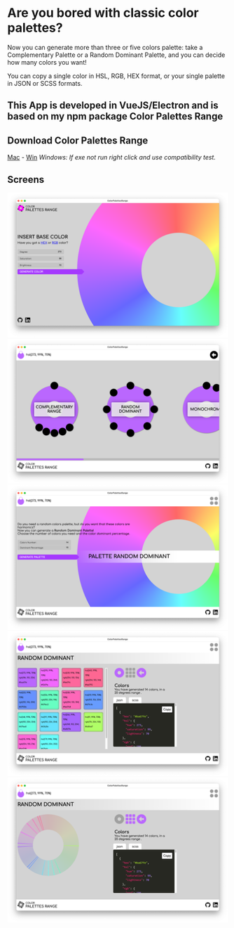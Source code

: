 # Are you bored with classic color palettes?
Now you can generate more than three or five colors palette:
take a Complementary Palette or a Random Dominant Palette, and you can decide how many colors you want!

You can copy a single color in HSL, RGB, HEX format, or your single palette in JSON or SCSS formats.

## This App is developed in VueJS/Electron and is based on my npm package Color Palettes Range

## Download Color Palettes Range
[Mac](https://chiarapassaro.dev/colorpalettesrange/make/zip/darwin/x64/ColorPalettesRange-darwin-x64-0.1.0.zip) - [Win](https://chiarapassaro.dev/colorpalettesrange/make/zip/win32/x64/ColorPalettesRange-win32-x64-0.1.0.zip)
*Windows: If exe not run right click and use compatibility test.*


## Screens
![Home](../img/package-lock.png)
![Palettes](../img/mac-app-palettes.png)
![Palette](../img/mac-app-palette.png)
![Palette Colors](../img/mac-app-palette-colors.png)
![Palette Wheel](../img/mac-app-palette-wheel.png)

